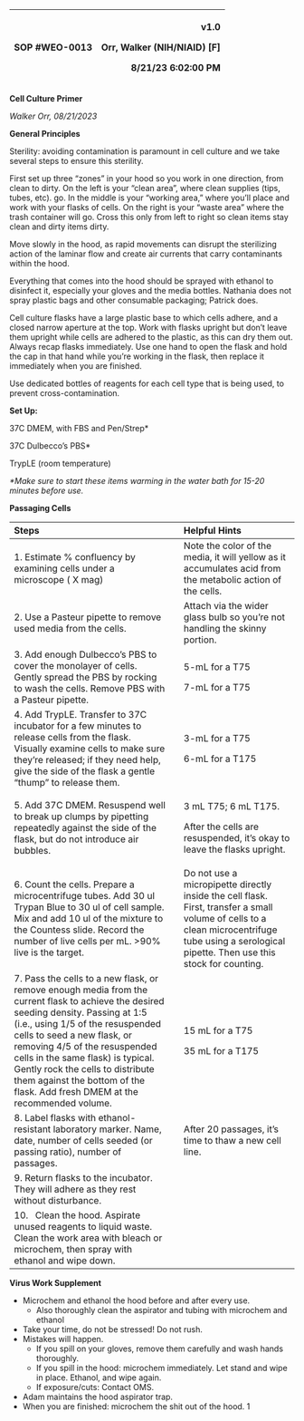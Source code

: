 ﻿|SOP #WEO-0013                 |<p>v1.0</p><p>Orr, Walker (NIH/NIAID) [F]</p><p>8/21/23 6:02:00 PM</p>|
| :- | -: |

**Cell Culture Primer**

*Walker Orr, 08/21/2023*

**General Principles**

Sterility: avoiding contamination is paramount in cell culture and we take several steps to ensure this sterility.

First set up three “zones” in your hood so you work in one direction, from clean to dirty. On the left is your “clean area”, where clean supplies (tips, tubes, etc). go. In the middle is your “working area,” where you’ll place and work with your flasks of cells. On the right is your “waste area” where the trash container will go. Cross this only from left to right so clean items stay clean and dirty items dirty.

Move slowly in the hood, as rapid movements can disrupt the sterilizing action of the laminar flow and create air currents that carry contaminants within the hood. 

Everything that comes into the hood should be sprayed with ethanol to disinfect it, especially your gloves and the media bottles. Nathania does not spray plastic bags and other consumable packaging; Patrick does. 

Cell culture flasks have a large plastic base to which cells adhere, and a closed narrow aperture at the top. Work with flasks upright but don’t leave them upright while cells are adhered to the plastic, as this can dry them out. Always recap flasks immediately. Use one hand to open the flask and hold the cap in that hand while you’re working in the flask, then replace it immediately when you are finished.

Use dedicated bottles of reagents for each cell type that is being used, to prevent cross-contamination.

**Set Up:**

37C DMEM, with FBS and Pen/Strep\*

37C Dulbecco’s PBS\*

TrypLE (room temperature)

*\*Make sure to start these items warming in the water bath for 15-20 minutes before use.*

**Passaging Cells**

|**Steps**||**Helpful Hints**|
| :- | :- | :- |
|1. Estimate % confluency by examining cells under a microscope ( X mag)||Note the color of the media, it will yellow as it accumulates acid from the metabolic action of the cells.|
|2. Use a Pasteur pipette to remove used media from the cells.||Attach via the wider glass bulb so you’re not handling the skinny portion.|
|3. Add enough Dulbecco’s PBS to cover the monolayer of cells. Gently spread the PBS by rocking to wash the cells. Remove PBS with a Pasteur pipette.||<p>5-mL for a T75</p><p>7-mL for a T75</p><p></p>|
|4. Add TrypLE. Transfer to 37C incubator for a few minutes to release cells from the flask. Visually examine cells to make sure they’re released; if they need help, give the side of the flask a gentle “thump” to release them.||<p>3-mL for a T75</p><p>6-mL for a T175</p>|
|5. Add 37C DMEM. Resuspend well to break up clumps by pipetting repeatedly against the side of the flask, but do not introduce air bubbles.||<p>3 mL T75; 6 mL T175.</p><p>After the cells are resuspended, it’s okay to leave the flasks upright. </p>|
|6. Count the cells. Prepare a microcentrifuge tubes. Add 30 ul Trypan Blue to 30 ul of cell sample. Mix and add 10 ul of the mixture to the Countess slide. Record the number of live cells per mL. >90% live is the target.||Do not use a micropipette directly inside the cell flask. First, transfer a small volume of cells to a clean microcentrifuge tube using a serological pipette. Then use this stock for counting.|
|7. Pass the cells to a new flask, or remove enough media from the current flask to achieve the desired seeding density. Passing at 1:5 (i.e., using 1/5 of the resuspended cells to seed a new flask, or removing 4/5 of the resuspended cells in the same flask) is typical. Gently rock the cells to distribute them against the bottom of the flask. Add fresh DMEM at the recommended volume.||<p>15 mL for a T75</p><p>35 mL for a T175</p>|
|8. Label flasks with ethanol-resistant laboratory marker. Name, date, number of cells seeded (or passing ratio), number of passages.||After 20 passages, it’s time to thaw a new cell line.|
|9. Return flasks to the incubator. They will adhere as they rest without disturbance.|||
|10. ` `Clean the hood. Aspirate unused reagents to liquid waste. Clean the work area with bleach or microchem, then spray with ethanol and wipe down.|||



**Virus Work Supplement**

- Microchem and ethanol the hood before and after every use.
  - Also thoroughly clean the aspirator and tubing with microchem and ethanol
- Take your time, do not be stressed! Do not rush.
- Mistakes will happen.
  - If you spill on your gloves, remove them carefully and wash hands thoroughly.
  - If you spill in the hood: microchem immediately. Let stand and wipe in place. Ethanol, and wipe again.
  - If exposure/cuts: Contact OMS.
- Adam maintains the hood aspirator trap.
- When you are finished: microchem the shit out of the hood.
1

